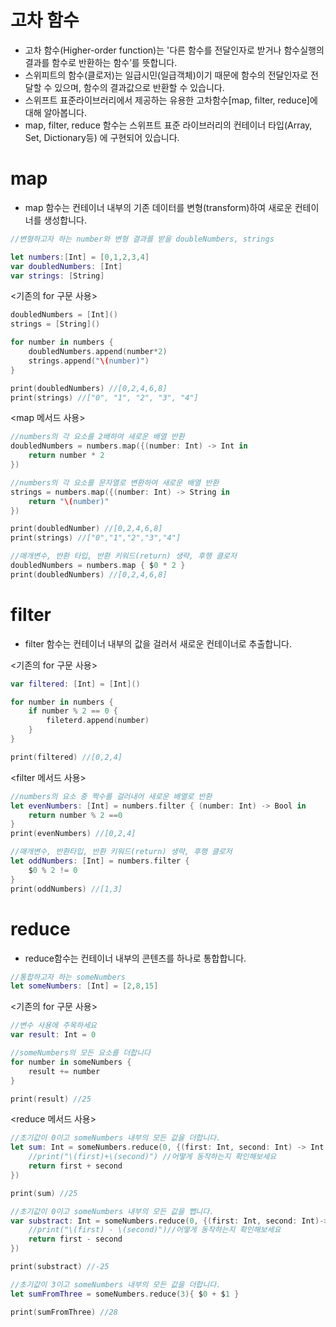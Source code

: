 # 고차 함수

- 고차 함수(Higher-order function)는 '다른 함수를 전달인자로 받거나 함수실행의 결과를 함수로 반환하는 함수’를 뜻합니다.
- 스위피트의 함수(클로저)는 일급시민(일급객체)이기 때문에 함수의 전달인자로 전달할 수 있으며, 함수의 결과값으로 반환할 수 있습니다.
- 스위프트 표준라이브러리에서 제공하는 유용한 고차함수[map, filter, reduce]에 대해 알아봅니다.
- map, filter, reduce 함수는 스위프트 표준 라이브러리의 컨테이너 타입(Array, Set, Dictionary등) 에 구현되어 있습니다.

# map

- map 함수는 컨테이너 내부의 기존 데이터를 변형(transform)하여 새로운 컨테이너를 생성합니다.

```swift
//변형하고자 하는 number와 변형 결과를 받을 doubleNumbers, strings

let numbers:[Int] = [0,1,2,3,4]
var doubledNumbers: [Int]
var strings: [String] 
```

<기존의 for 구문 사용>

```swift
doubledNumbers = [Int]()
strings = [String]()

for number in numbers {
	doubledNumbers.append(number*2)
	strings.append("\(number)")
}

print(doubledNumbers) //[0,2,4,6,8]
print(strings) //["0", "1", "2", "3", "4"]
```

<map 메서드 사용>

```swift
//numbers의 각 요소를 2배하여 새로운 배열 반환
doubledNumbers = numbers.map({(number: Int) -> Int in
	return number * 2
})

//numbers의 각 요소를 문자열로 변환하여 새로운 배열 반환
strings = numbers.map({(number: Int) -> String in
	return "\(number)"
})

print(doubledNumber) //[0,2,4,6,8]
print(strings) //["0","1","2","3","4"]

//매개변수, 반환 타입, 반환 키워드(return) 생략, 후행 클로저
doubledNumbers = numbers.map { $0 * 2 }
print(doubledNumbers) //[0,2,4,6,8]
```

# filter

- filter 함수는 컨테이너 내부의 값을 걸러서 새로운 컨테이너로 추출합니다.

<기존의 for 구문 사용>

```swift
var filtered: [Int] = [Int]()

for number in numbers {
	if number % 2 == 0 {
		fileterd.append(number)
	} 
}

print(filtered) //[0,2,4]
```

<filter 메서드 사용>

```swift
//numbers의 요소 중 짝수를 걸러내어 새로운 배열로 반환
let evenNumbers: [Int] = numbers.filter { (number: Int) -> Bool in
	return number % 2 ==0
}
print(evenNumbers) //[0,2,4]

//매개변수, 반환타입, 반환 키워드(return) 생략, 후행 클로저
let oddNumbers: [Int] = numbers.filter {
	$0 % 2 != 0
}
print(oddNumbers) //[1,3]
```

# reduce

- reduce함수는 컨테이너 내부의 콘텐츠를 하나로 통합합니다.

```swift
//통합하고자 하는 someNumbers
let someNumbers: [Int] = [2,8,15]
```

<기존의 for 구문 사용>

```swift
//변수 사용에 주목하세요
var result: Int = 0

//someNumbers의 모든 요소를 더합니다
for number in someNumbers {
	result += number
}

print(result) //25
```

<reduce 메서드 사용>

```swift
//초기값이 0이고 someNumbers 내부의 모든 값을 더합니다.
let sum: Int = someNumbers.reduce(0, {(first: Int, second: Int) -> Int in
	//print("\(first)+\(second)") //어떻게 동작하는지 확인해보세요
	return first + second
})

print(sum) //25

//초기값이 0이고 someNumbers 내부의 모든 값을 뺍니다.
var substract: Int = someNumbers.reduce(0, {(first: Int, second: Int)-> Int in
	//print("\(first) - \(second)")//어떻게 동작하는지 확인해보세요
	return first - second
})

print(substract) //-25

//초기값이 3이고 someNumbers 내부의 모든 값을 더합니다.
let sumFromThree = someNumbers.reduce(3){ $0 + $1 }

print(sumFromThree) //28
```
